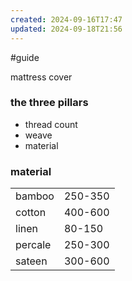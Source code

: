 ```yaml
---
created: 2024-09-16T17:47
updated: 2024-09-18T21:56
---
```

#guide

mattress cover


### the three pillars
- thread count
- weave
- material


### material

|         |         |
| ------- | ------- |
| bamboo  | 250-350 |
| cotton  | 400-600 |
| linen   | 80-150  |
| percale | 250-300 |
| sateen  | 300-600 |
